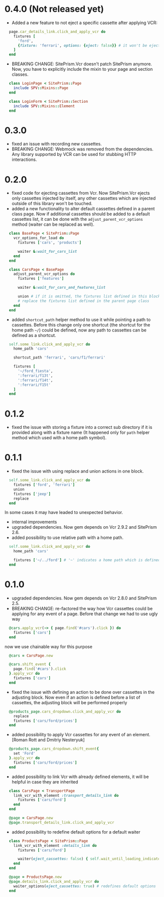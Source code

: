 # 0.4.0 (Not released yet)

  * Added a new feature to not eject a specific cassette after applying VCR:

  ```ruby
    page.car_details_link.click_and_apply_vcr do
      fixtures [
        'ford',
        {fixture: 'ferrari', options: {eject: false}} # it won't be ejected from VCR queue
      ]
    end
  ```

  * BREAKING CHANGE: SitePrism.Vcr doesn't patch SitePrism anymore. Now, you have to explicitly include the mixin to your page and section classes.

  ```ruby
    class LoginPage < SitePrism::Page
      include SPV::Mixins::Page
    end

    class LoginForm < SitePrism::Section
      include SPV::Mixins::Element
    end
  ```

# 0.3.0

  * fixed an issue with recording new cassettes.
  * BREAKING CHANGE: Webmock was removed from the dependencies. Any library supported by VCR can be used for stubbing HTTP interactions.

# 0.2.0

  * fixed code for ejecting cassettes from Vcr. Now SitePrism.Vcr ejects only cassettes injected by itself, any other cassettes which are injected outside of this library won't be touched.
  * added a new functionality to alter default cassettes defined in a parent class page. Now if additional cassettes should be added to a default cassettes list, it can be done with the `adjust_parent_vcr_options` method (waiter can be replaced as well).

  ```ruby
    class BasePage < SitePrism::Page
      vcr_options_for_load do
        fixtures ['cars', 'products']

        waiter &:wait_for_cars_list
      end
    end

    class CarsPage < BasePage
      adjust_parent_vcr_options do
        fixtures ['features']

        waiter &:wait_for_cars_and_features_list

        union # if it is omitted, the fixtures list defined in this block will
        # replace the fixtures list defined in the parent page class
      end
    end
  ```

  * added `shortcut_path` helper method to use it while pointing a path to cassettes. Before this change only one shortcut (the shortcut for the home path `~/`) could be defined, now any path to cassettes can be defined as a shortcut.

  ```ruby
    self.some_link.click_and_apply_vcr do
      home_path 'cars'

      shortcut_path 'ferrari', 'cars/f1/ferrari'

      fixtures [
        '~/ford_fiesta',
        ':ferrari/f13t',
        ':ferrari/f14t',
        ':ferrari/f15t'
      ]
    end
  ```

# 0.1.2

  * fixed the issue with storing a fixture into a correct sub directory if it is provided along with a fixture name (It happened only for `path` helper method which used with a home path symbol).

# 0.1.1

  * fixed the issue with using replace and union actions in one block.

  ```ruby
    self.some_link.click_and_apply_vcr do
      fixtures ['ford', 'ferrari']
      union
      fixtures ['jeep']
      replace
    end
  ```

  In some cases it may have leaded to unexpected behavior.
  * internal improvements
  * upgraded dependencies. Now gem depends on Vcr 2.9.2 and SitePrism 2.6.
  * added possibility to use relative path with a home path.

  ```ruby
    self.some_link.click_and_apply_vcr do
      home_path 'cars'

      fixtures ['~/../ford'] # '~' indicates a home path which is defined above in this block
    end
  ```

# 0.1.0

  * upgraded dependencies. Now gem depends on Vcr 2.8.0 and SitePrism 2.5.
  * BREAKING CHANGE: re-factored the way how Vcr cassettes could be applying for any event of a page.
    Before that change we had to use ugly way

  ```ruby
    @cars.apply_vcr(-> { page.find('#cars').click }) do
      fixtures ['cars']
    end
  ```

  now we use chainable way for this purpose

  ```ruby
    @cars = CarsPage.new

    @cars.shift_event {
      page.find('#cars').click
    }.apply_vcr do
      fixtures ['cars']
    end
  ```

  * fixed the issue with defining an action to be done over cassettes in the adjusting block. Now even if an action is defined before a list of cassettes, the adjusting block will be performed properly

  ```ruby
    @products_page.cars_dropdown.click_and_apply_vcr do
      replace
      fixtures ['cars/ford/prices']
    end
  ```

  * added possibility to apply Vcr cassettes for any event of an element. [Roman Rott and Dmitriy Nesteryuk]

  ```ruby
    @products_page.cars_dropdown.shift_event{
      set 'Ford'
    }.apply_vcr do
      fixtures ['cars/ford/prices']
    end
  ```

  * added possibility to link Vcr with already defined elements, it will be helpful in case they are inherited

  ```ruby
    class CarsPage < TransportPage
      link_vcr_with_element :transport_details_link do
        fixtures ['cars/ford']
      end
    end

    @page = CarsPage.new
    @page.transport_details_link.click_and_apply_vcr
  ```

  * added possibility to redefine default options for a default waiter

  ```ruby
    class ProductsPage < SitePrism::Page
      link_vcr_with_element :details_link do
        fixtures ['cars/ford']

        waiter(eject_cassettes: false) { self.wait_until_loading_indicator_invisible } # default waiter with options
      end
    end

    @page = ProductsPage.new
    @page.details_link.click_and_apply_vcr do
      waiter_options(eject_cassettes: true) # redefines default options
    end
  ```
